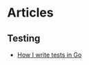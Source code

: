 # Articles

## Testing

- [How I write tests in Go](https://blog.verygoodsoftwarenotvirus.ru/posts/testing-in-go/)
